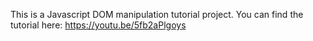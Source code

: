 This is a Javascript DOM manipulation tutorial project. 
You can find the tutorial here: https://youtu.be/5fb2aPlgoys